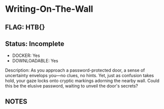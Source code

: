 # Writing-On-The-Wall

## FLAG: HTB{}

## Status: Incomplete

+ DOCKER: Yes
+ DOWNLOADABLE: Yes

Description: As you approach a password-protected door, a sense of uncertainty envelops you—no clues, no hints. Yet, just as confusion takes hold, your gaze locks onto cryptic markings adorning the nearby wall. Could this be the elusive password, waiting to unveil the door's secrets?

## NOTES
